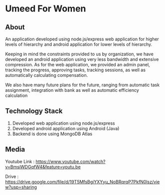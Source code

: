 # Umeed For Women

## About

An application developed using node.js/express web application for higher levels of hierarchy and android application for lower levels of hierarchy.

Keeping in mind the constraints provided to us by organization, we have developed an android application using very less bandwidth and extensive compression. As for the web application, we provided an admin panel, tracking the progress, approving tasks, tracking sessions, as well as automatically calculating compensation.

We also have many future plans for the future, ranging from automatic task assignment, integration with bank as well as automatic efficiency calculation

## Technology Stack

1. Developed web application using node.js/express
1. Developed android application using Android (Java)
1. Backend is done using MongoDB Atlas

## Media

Youtube Link : https://www.youtube.com/watch?v=BmsiWDGqfW4&feature=youtu.be

Drive : https://drive.google.com/file/d/19T5MfsBgiYXYyu_NoBRqrqP7PkfN0lsz/view?usp=sharing
